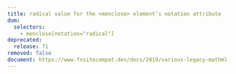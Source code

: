 ```yaml
---
title: radical value for the <menclose> element’s notation attribute
dom:
  selectors:
    - menclose[notation="radical"]
deprecated:
  release: 71
removed: false
document: https://www.fxsitecompat.dev/docs/2019/various-legacy-mathml-features-have-been-deprecated/
---
```

